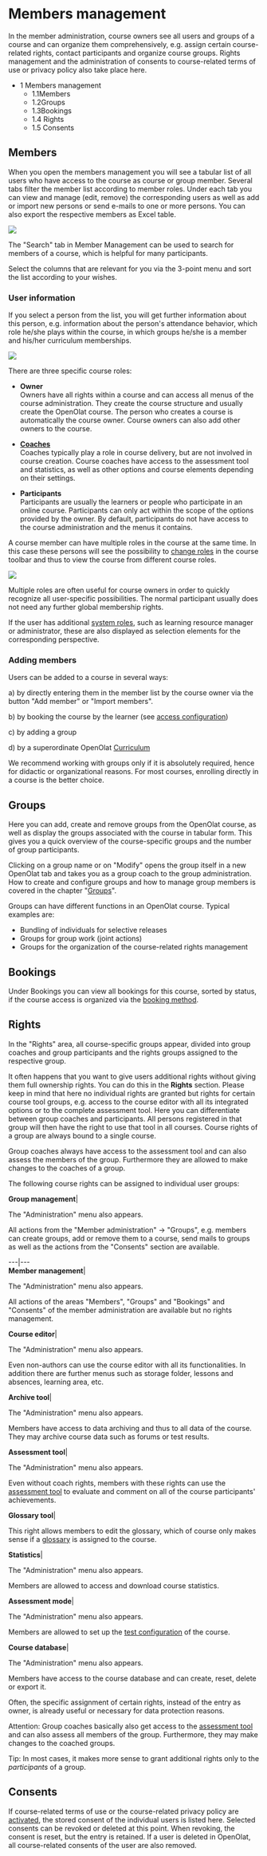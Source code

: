 # Members management

In the member administration, course owners see all users and groups of a
course and can organize them comprehensively, e.g. assign certain course-
related rights, contact participants and organize course groups. Rights
management and the administration of consents to course-related terms of use
or privacy policy also take place here.

  * 1 Members management 
    * 1.1Members
    * 1.2Groups
    * 1.3Bookings
    * 1.4 Rights
    * 1.5 Consents

## Members

When you open the members management you will see a tabular list of all users
who have access to the course as course or group member. Several tabs filter
the member list according to member roles. Under each tab you can view and
manage (edit, remove) the corresponding users as well as add or import new
persons or send e-mails to one or more persons. You can also export the
respective members as Excel table.

![](assets/memberst.png)

The "Search" tab in Member Management can be used to search for members of a
course, which is helpful for many participants.

Select the columns that are relevant for you via the 3-point menu and sort the
list according to your wishes.

### User information

If you select a person from the list, you will get further information about
this person, e.g. information about the person's attendance behavior, which
role he/she plays within the course, in which groups he/she is a member and
his/her curriculum memberships.

![](assets/Mitlied_bearbeiten1.jpg)

There are three specific course roles:

  *  **Owner**  
Owners have all rights within a course and can access all menus of the course
administration. They create the course structure and usually create the
OpenOlat course. The person who creates a course is automatically the course
owner. Course owners can also add other owners to the course.

  *  **[Coaches](../general/Coach.md)**  
Coaches typically play a role in course delivery, but are not involved in
course creation. Course coaches have access to the assessment tool and
statistics, as well as other options and course elements depending on their
settings.

  *  **Participants**  
Participants are usually the learners or people who participate in an online
course. Participants can only act within the scope of the options provided by
the owner. By default, participants do not have access to the course
administration and the menus it contains.

A course member can have multiple roles in the course at the same time. In
this case these persons will see the possibility to [change
roles](../general/Roles_and_Rights.md#RolesandRights-_rollenwechsel) in the course
toolbar and thus to view the course from different course roles.

![](assets/role_change.png)

Multiple roles are often useful for course owners in order to quickly
recognize all user-specific possibilities. The normal participant usually does
not need any further global membership rights.

If the user has additional [system roles](../general/Roles_and_Rights.md), such as
learning resource manager or administrator, these are also displayed as
selection elements for the corresponding perspective.

### Adding members

Users can be added to a course in several ways:

a) by directly entering them in the member list by the course owner via the
button "Add member" or "Import members".

b) by booking the course by the learner (see [access
configuration](../course_create/Access_configuration.md))

c) by adding a group

d) by a superordinate OpenOlat [Curriculum](../curriculum/Curriculum_Management.md)

We recommend working with groups only if it is absolutely required, hence for
didactic or organizational reasons. For most courses, enrolling directly in a
course is the better choice.

## Groups

Here you can add, create and remove groups from the OpenOlat course, as well
as display the groups associated with the course in tabular form. This gives
you a quick overview of the course-specific groups and the number of group
participants.

Clicking on a group name or on "Modify" opens the group itself in a new
OpenOlat tab and takes you as a group coach to the group administration. How
to create and configure groups and how to manage group members is covered in
the chapter "[Groups](Groups.html)".

Groups can have different functions in an OpenOlat course. Typical examples
are:

  * Bundling of individuals for selective releases
  * Groups for group work (joint actions)
  * Groups for the organization of the course-related rights management

## Bookings

Under Bookings you can view all bookings for this course, sorted by status, if
the course access is organized via the [booking
method](../course_create/Access_configuration.md).

##  Rights

In the "Rights" area, all course-specific groups appear, divided into group
coaches and group participants and the rights groups assigned to the
respective group.

It often happens that you want to give users additional rights without giving
them full ownership rights. You can do this in the **Rights** section. Please
keep in mind that here no individual rights are granted but rights for certain
course tool groups, e.g. access to the course editor with all its integrated
options or to the complete assessment tool. Here you can differentiate between
group coaches and participants. All persons registered in that group will then
have the right to use that tool in all courses. Course rights of a group are
always bound to a single course.

Group coaches always have access to the assessment tool and can also assess
the members of the group. Furthermore they are allowed to make changes to the
coaches of a group.

The following course rights can be assigned to individual user groups:

 **Group management**|

The "Administration" menu also appears.

All actions from the "Member administration" → "Groups", e.g. members can
create groups, add or remove them to a course, send mails to groups as well as
the actions from the "Consents" section are available.  
  
---|---  
 **Member management**|

The "Administration" menu also appears.

All actions of the areas "Members", "Groups" and "Bookings" and "Consents" of
the member administration are available but no rights management.  
  
 **Course editor**|

The "Administration" menu also appears.

Even non-authors can use the course editor with all its functionalities. In
addition there are further menus such as storage folder, lessons and absences,
learning area, etc.  
  
 **Archive tool**|

The "Administration" menu also appears.

Members have access to data archiving and thus to all data of the course. They
may archive course data such as forums or test results.  
  
 **Assessment tool**|

The "Administration" menu also appears.

Even without coach rights, members with these rights can use the [assessment
tool](Assessment_tool_-_overview.md) to evaluate and comment on all of the
course participants' achievements.  
  
 **Glossary tool**|

This right allows members to edit the glossary, which of course only makes
sense if a [glossary](Using_Additional_Course_Features.md) is assigned to
the course.  
  
 **Statistics**|

The "Administration" menu also appears.

Members are allowed to access and download course statistics.  
  
 **Assessment mode**|

The "Administration" menu also appears.

Members are allowed to set up the [test configuration](../e-assessment/Assessment_mode.md)
of the course.  
  
 **Course database**|

The "Administration" menu also appears.

Members have access to the course database and can create, reset, delete or
export it.  
  
Often, the specific assignment of certain rights, instead of the entry as
owner, is already useful or necessary for data protection reasons.

Attention: Group coaches basically also get access to the [assessment
tool](Assessment_tool_-_overview.md) and can also assess all members of the
group. Furthermore, they may make changes to the coached groups.

Tip: In most cases, it makes more sense to grant additional rights only to the
_participants_ of a group.

##  Consents

If course-related terms of use or the course-related privacy policy are
[activated](../course_create/Course_Settings.md), the stored consent of the individual users
is listed here. Selected consents can be revoked or deleted at this point.
When revoking, the consent is reset, but the entry is retained. If a user is
deleted in OpenOlat, all course-related consents of the user are also removed.

  


